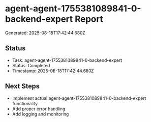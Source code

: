 # agent-agent-1755381089841-0-backend-expert Report

Generated: 2025-08-18T17:42:44.680Z

## Status
- Task: agent-agent-1755381089841-0-backend-expert
- Status: Completed
- Timestamp: 2025-08-18T17:42:44.680Z

## Next Steps
- Implement actual agent-agent-1755381089841-0-backend-expert functionality
- Add proper error handling
- Add logging and monitoring
